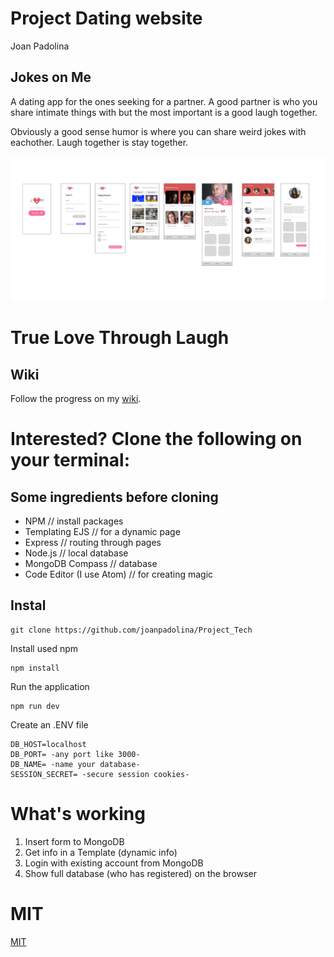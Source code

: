 # Project Dating website
Joan Padolina
## Jokes on Me 

A dating app for the ones seeking for a partner. A good partner is who you share intimate things with but the most important is a good laugh together.

Obviously a good sense humor is where you can share weird jokes with eachother. Laugh together is stay together.

![Wireflow app](https://github.com/joanpadolina/Project_Tech/blob/master/documentatie/Jome-branding-sketch.png)

# True Love Through Laugh

## Wiki

Follow the progress on my [wiki](https://github.com/joanpadolina/Project_Tech.wiki.git).

# Interested? Clone the following on your terminal:

## Some ingredients before cloning

* NPM // install packages
* Templating EJS  // for a dynamic page
* Express // routing through pages
* Node.js // local database
* MongoDB Compass // database 
* Code Editor (I use Atom) // for creating magic

## Instal 

```
git clone https://github.com/joanpadolina/Project_Tech
```

Install used npm
```
npm install
```
Run the application
```
npm run dev
```
Create an .ENV file
```
DB_HOST=localhost
DB_PORT= -any port like 3000-  
DB_NAME= -name your database- 
SESSION_SECRET= -secure session cookies-
```


# What's working
1. Insert form to MongoDB
1. Get info in a Template (dynamic info)
1. Login with existing account from MongoDB
1. Show full database (who has registered) on the browser


# MIT
[MIT](https://github.com/joanpadolina/Project_Tech/blob/master/LICENSE)
